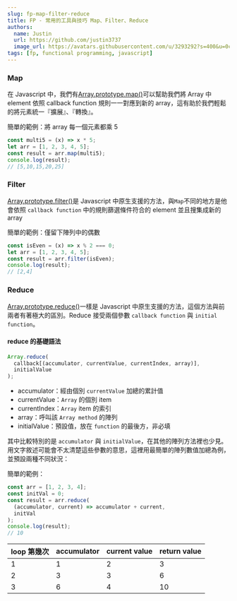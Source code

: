 ```yaml
---
slug: fp-map-filter-reduce
title: FP - 常用的工具與技巧 Map、Filter、Reduce
authors:
  name: Justin
  url: https://github.com/justin3737
  image_url: https://avatars.githubusercontent.com/u/3293292?s=400&u=0cf29916981c562345a57d34b7baa92e5816c863&v=4
tags: [fp, functional programming, javascript]
---
```


### Map

在 Javascript 中，我們有[Array.prototype.map()](https://developer.mozilla.org/en-US/docs/Web/JavaScript/Reference/Global_Objects/Array/map)可以幫助我們將 Array 中 element 依照 callback function 規則一一對應到新的 array，這有助於我們輕鬆的將元素統一『擴展』、『轉換』。

簡單的範例：將 array 每一個元素都乘 5

```javascript
const multi5 = (x) => x * 5;
let arr = [1, 2, 3, 4, 5];
const result = arr.map(multi5);
console.log(result);
// [5,10,15,20,25]
```

### Filter

[Array.prototype.filter()](https://developer.mozilla.org/en-US/docs/Web/JavaScript/Reference/Global_Objects/Array/filter)是 Javascript 中原生支援的方法，與`Map`不同的地方是他會依照 `callback function` 中的規則篩選條件符合的 element 並且搜集成新的 array

簡單的範例：僅留下陣列中的偶數

```javascript
const isEven = (x) => x % 2 === 0;
let arr = [1, 2, 3, 4, 5];
const result = arr.filter(isEven);
console.log(result);
// [2,4]
```

### Reduce

[Array.prototype.reduce()](https://developer.mozilla.org/en-US/docs/Web/JavaScript/Reference/Global_Objects/Array/Reduce)一樣是 Javascript 中原生支援的方法，這個方法與前兩者有著極大的區別。Reduce 接受兩個參數 `callback function` 與 `initial function`。

#### reduce 的基礎語法

```javascript
Array.reduce(
  callback[(accumulator, currentValue, currentIndex, array)],
  initialValue
);
```

- accumulator：經由個別 `currentValue` 加總的累計值
- currentValue：`Array` 的個別 item
- currentIndex：`Array` item 的索引
- array：呼叫該 `Array method` 的陣列
- initialValue：預設值，放在 `function` 的最後方，非必填

其中比較特別的是 `accumulator` 與 `initialValue`，在其他的陣列方法裡也少見。用文字敘述可能會不太清楚這些參數的意思，這裡用最簡單的陣列數值加總為例，並預設兩種不同狀況：

簡單的範例：

```javascript
const arr = [1, 2, 3, 4];
const initVal = 0;
const result = arr.reduce(
  (accumulator, current) => accumulator + current,
  initVal
);
console.log(result);
// 10
```

| loop 第幾次 | accumulator | current value | return value |
| ----------- | ----------- | ------------- | ------------ |
| 1           | 1           | 2             | 3            |
| 2           | 3           | 3             | 6            |
| 3           | 6           | 4             | 10           |
